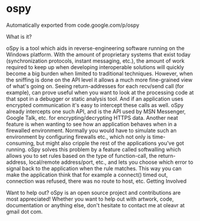 # ospy
Automatically exported from code.google.com/p/ospy

What is it?

oSpy is a tool which aids in reverse-engineering software running on the Windows platform. With the amount of proprietary systems that exist today (synchronization protocols, instant messaging, etc.), the amount of work required to keep up when developing interoperable solutions will quickly become a big burden when limited to traditional techniques. However, when the sniffing is done on the API level it allows a much more fine-grained view of what's going on. Seeing return-addresses for each recv/send call (for example), can prove useful when you want to look at the processing code at that spot in a debugger or static analysis tool. And if an application uses encrypted communication it's easy to intercept these calls as well. oSpy already intercepts one such API, and is the API used by MSN Messenger, Google Talk, etc. for encrypting/decrypting HTTPS data. Another neat feature is when wanting to see how an application behaves when in a firewalled environment. Normally you would have to simulate such an environment by configuring firewalls etc., which not only is time-consuming, but might also cripple the rest of the applications you've got running. oSpy solves this problem by a feature called softwalling which allows you to set rules based on the type of function-call, the return-address, local/remote address/port, etc., and lets you choose which error to signal back to the application when the rule matches. This way you can make the application think that for example a connect() timed out, connection was refused, there was no route to host, etc.
Getting Involved

Want to help out? oSpy is an open source project and contributions are most appreciated! Whether you want to help out with artwork, code, documentation or anything else, don't hesitate to contact me at oleavr at gmail dot com. 
